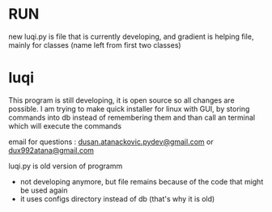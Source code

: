 # RUN
new luqi.py is file that is currently developing, and gradient is helping file, mainly for classes (name left from first two classes)

# luqi

This program is still developing, it is open source so all changes are possible.
I am trying to make quick installer for linux with GUI, by storing commands into db instead of remembering them and than call an terminal which will execute the commands


email for questions : dusan.atanackovic.pydev@gmail.com
or		      dux992atana@gmail.com


luqi.py is  old version of programm 
  - not developing anymore, but file remains because of the code that might be used again
  - it uses configs directory instead of db (that's why it is old)
